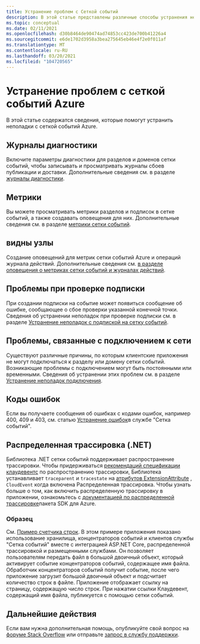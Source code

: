```yaml
---
title: Устранение проблем с Сеткой событий
description: В этой статье представлены различные способы устранения неполадок с сеткой событий Azure.
ms.topic: conceptual
ms.date: 02/11/2021
ms.openlocfilehash: d30b8464de90474ad74853cc423de700b41226a4
ms.sourcegitcommit: e6de1702d3958a3bea275645eb46e4f2e0f011af
ms.translationtype: MT
ms.contentlocale: ru-RU
ms.lasthandoff: 03/20/2021
ms.locfileid: "104720565"
---
```

# <a name="troubleshoot-azure-event-grid-issues"></a>Устранение проблем с сеткой событий Azure
В этой статье содержатся сведения, которые помогут устранить неполадки с сеткой событий Azure. 

## <a name="diagnostic-logs"></a>Журналы диагностики
Включите параметры диагностики для разделов и доменов сетки событий, чтобы записывать и просматривать журналы сбоев публикации и доставки. Дополнительные сведения см. в разделе [журналы диагностики](enable-diagnostic-logs-topic.md).

## <a name="metrics"></a>Метрики
Вы можете просматривать метрики разделов и подписок в сетке событий, а также создавать оповещения для них. Дополнительные сведения см. в разделе [метрики сетки событий](monitor-event-delivery.md).

## <a name="alerts"></a>видны узлы
Создание оповещений для метрик сетки событий Azure и операций журнала действий. Дополнительные сведения см. [в разделе оповещения о метриках сетки событий и журналах действий](set-alerts.md).

## <a name="subscription-validation-issues"></a>Проблемы при проверке подписки
При создании подписки на событие может появиться сообщение об ошибке, сообщающее о сбое проверки указанной конечной точки. Сведения об устранении неполадок при проверке подписки см. в разделе [Устранение неполадок с подпиской на сетку событий](troubleshoot-subscription-validation.md). 

## <a name="network-connectivity-issues"></a>Проблемы, связанные с подключением к сети
Существуют различные причины, по которым клиентские приложения не могут подключаться к разделу или домену сетки событий. Возникающие проблемы с подключением могут быть постоянными или временными. Сведения об устранении этих проблем см. в разделе [Устранение неполадок подключения](troubleshoot-network-connectivity.md).

## <a name="error-codes"></a>Коды ошибок
Если вы получаете сообщения об ошибках с кодами ошибок, например 400, 409 и 403, см. статью [Устранение ошибок](troubleshoot-errors.md)в службе "Сетка событий". 

## <a name="distributed-tracing-net"></a>Распределенная трассировка (.NET)
Библиотека .NET сетки событий поддерживает распространение трассировки. Чтобы придерживаться [рекомендаций спецификации клаудевентс](https://github.com/cloudevents/spec/blob/master/extensions/distributed-tracing.md) по распространению трассировки, Библиотека устанавливает `traceparent` и `tracestate` на [атрибутов ExtensionAttribute](https://github.com/Azure/azure-sdk-for-net/tree/master/sdk/eventgrid/Azure.Messaging.EventGrid/src/Customization#L126) , `CloudEvent` когда включена Распределенная трассировка. Чтобы узнать больше о том, как включить распределенную трассировку в приложении, ознакомьтесь с [документацией по распределенной трассировке](https://github.com/Azure/azure-sdk-for-net/blob/master/sdk/core/Azure.Core/samples/Diagnostics.md#Distributed-tracing)пакета SDK для Azure.

### <a name="sample"></a>Образец
См. [Пример счетчика строк](/samples/azure/azure-sdk-for-net/line-counter/). В этом примере приложения показано использование хранилища, концентраторов событий и клиентов службы "Сетка событий" вместе с интеграцией ASP.NET Core, распределенной трассировкой и размещенными службами. Он позволяет пользователям передать файл в большой двоичный объект, который активирует событие концентраторов событий, содержащее имя файла. Обработчик концентраторов событий получит событие, после чего приложение загрузит большой двоичный объект и подсчитает количество строк в файле. Приложение отображает ссылку на страницу, содержащую число строк. При нажатии ссылки Клаудевент, содержащий имя файла, публикуется с помощью сетки событий.

## <a name="next-steps"></a>Дальнейшие действия
Если вам нужна дополнительная помощь, опубликуйте свой вопрос на [форуме Stack Overflow](https://stackoverflow.com/questions/tagged/azure-eventgrid) или отправьте [запрос в службу поддержки](https://azure.microsoft.com/support/options/). 
